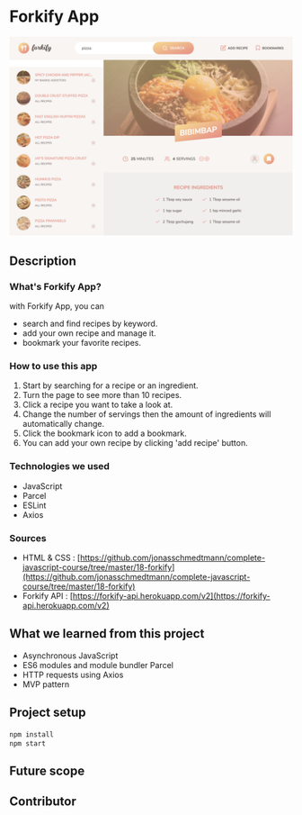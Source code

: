 # Forkify App

![readme-heading-image](./readme_assets/readme1.png)

## Description

### What's Forkify App?

with Forkify App, you can

- search and find recipes by keyword.
- add your own recipe and manage it.
- bookmark your favorite recipes.

### How to use this app

1. Start by searching for a recipe or an ingredient.
2. Turn the page to see more than 10 recipes.
3. Click a recipe you want to take a look at.
4. Change the number of servings then the amount of ingredients will automatically change.
5. Click the bookmark icon to add a bookmark.
6. You can add your own recipe by clicking 'add recipe' button.

### Technologies we used

- JavaScript
- Parcel
- ESLint
- Axios

### Sources

- HTML & CSS : [https://github.com/jonasschmedtmann/complete-javascript-course/tree/master/18-forkify](https://github.com/jonasschmedtmann/complete-javascript-course/tree/master/18-forkify)
- Forkify API : [https://forkify-api.herokuapp.com/v2](https://forkify-api.herokuapp.com/v2)

## What we learned from this project

- Asynchronous JavaScript
- ES6 modules and module bundler Parcel
- HTTP requests using Axios
- MVP pattern

## Project setup

```
npm install
npm start

```

## Future scope

## Contributor
